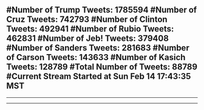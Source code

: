 #Number of Trump Tweets: 1785594
#Number of Cruz Tweets: 742793
#Number of Clinton Tweets: 492941
#Number of Rubio Tweets: 462831
#Number of Jeb! Tweets: 379408
#Number of Sanders Tweets: 281683
#Number of Carson Tweets: 143633
#Number of Kasich Tweets: 128789
#Total Number of Tweets: 88789 
#Current Stream Started at Sun Feb 14 17:43:35 MST
---
---
---
